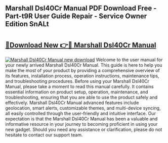 ## Marshall Dsl40Cr Manual PDF Download Free - Part-t9R User Guide Repair - Service Owner Edition SnALt

# <h2><a href="http://cf15637.oget.top/?id=Marshall+Dsl40Cr+Manual">🔗Download New 👉🔴 Marshall Dsl40Cr Manual</a></h2>

[![Marshall Dsl40Cr Manual new download](https://i.imgur.com/5g1atiW.png)](http://cf15637.oget.top/?id=Marshall+Dsl40Cr+Manual)
Welcome to the user manual for your newly arrived Marshall Dsl40Cr Manual. This guide is here to help you make the most of your product by providing a comprehensive overview of its features, installation process, operation instructions, maintenance tips, and troubleshooting procedures. Before using your Marshall Dsl40Cr Manual, please take a moment to read this manual carefully. It contains essential information on product setup, operation, maintenance, and troubleshooting, ensuring that you are able to use the product safely and effectively. Marshall Dsl40Cr Manual advanced features include geolocation, smart alerts, customizable themes, and multi-device syncing, all easily controlled through the user-friendly and intuitive interface. Our expectation is that the Marshall Dsl40Cr Manual has been a valuable and informative resource in your journey to becoming proficient in using your new gadget. Should you need any assistance or clarification, please do not hesitate to contact our support team.
